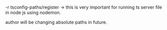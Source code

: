 -r tsconfig-paths/register   -> this is very important for running ts server file in node js using nodemon.


author will be changing absolute paths in future.